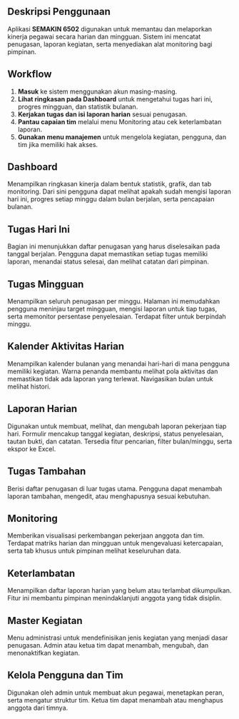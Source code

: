 ## Deskripsi Penggunaan

Aplikasi **SEMAKIN 6502** digunakan untuk memantau dan melaporkan kinerja
pegawai secara harian dan mingguan. Sistem ini mencatat penugasan, laporan
kegiatan, serta menyediakan alat monitoring bagi pimpinan.

## Workflow

1. **Masuk** ke sistem menggunakan akun masing-masing.
2. **Lihat ringkasan pada Dashboard** untuk mengetahui tugas hari ini,
   progres mingguan, dan statistik bulanan.
3. **Kerjakan tugas dan isi laporan harian** sesuai penugasan.
4. **Pantau capaian tim** melalui menu Monitoring atau cek keterlambatan
   laporan.
5. **Gunakan menu manajemen** untuk mengelola kegiatan, pengguna, dan tim
   jika memiliki hak akses.

## Dashboard

Menampilkan ringkasan kinerja dalam bentuk statistik, grafik, dan tab
monitoring. Dari sini pengguna dapat melihat apakah sudah mengisi laporan
hari ini, progres setiap minggu dalam bulan berjalan, serta pencapaian
bulanan.

## Tugas Hari Ini

Bagian ini menunjukkan daftar penugasan yang harus diselesaikan pada
tanggal berjalan. Pengguna dapat memastikan setiap tugas memiliki laporan,
menandai status selesai, dan melihat catatan dari pimpinan.

## Tugas Mingguan

Menampilkan seluruh penugasan per minggu. Halaman ini memudahkan pengguna
meninjau target mingguan, mengisi laporan untuk tiap tugas, serta memonitor
persentase penyelesaian. Terdapat filter untuk berpindah minggu.

## Kalender Aktivitas Harian

Menampilkan kalender bulanan yang menandai hari-hari di mana pengguna
memiliki kegiatan. Warna penanda membantu melihat pola aktivitas dan
memastikan tidak ada laporan yang terlewat. Navigasikan bulan untuk melihat
histori.

## Laporan Harian

Digunakan untuk membuat, melihat, dan mengubah laporan pekerjaan tiap hari.
Formulir mencakup tanggal kegiatan, deskripsi, status penyelesaian, tautan
bukti, dan catatan. Tersedia fitur pencarian, filter bulan/minggu, serta
ekspor ke Excel.

## Tugas Tambahan

Berisi daftar penugasan di luar tugas utama. Pengguna dapat menambah laporan
tambahan, mengedit, atau menghapusnya sesuai kebutuhan.

## Monitoring

Memberikan visualisasi perkembangan pekerjaan anggota dan tim. Terdapat
matriks harian dan mingguan untuk mengevaluasi ketercapaian, serta tab
khusus untuk pimpinan melihat keseluruhan data.

## Keterlambatan

Menampilkan daftar laporan harian yang belum atau terlambat dikumpulkan.
Fitur ini membantu pimpinan menindaklanjuti anggota yang tidak disiplin.

## Master Kegiatan

Menu administrasi untuk mendefinisikan jenis kegiatan yang menjadi dasar
penugasan. Admin atau ketua tim dapat menambah, mengubah, dan menonaktifkan
kegiatan.

## Kelola Pengguna dan Tim

Digunakan oleh admin untuk membuat akun pegawai, menetapkan peran, serta
mengatur struktur tim. Ketua tim dapat menambah atau menghapus anggota dari
timnya.
